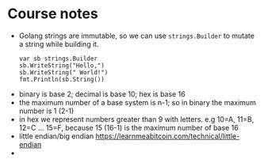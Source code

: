 # Course notes

- Golang strings are immutable, so we can use `strings.Builder` to mutate a string while building it.
    ```golang
    var sb strings.Builder
    sb.WriteString("Hello,")
    sb.WriteString(" World!")
    fmt.Println(sb.String())
    ```
- binary is base 2; decimal is base 10; hex is base 16
- the maximum number of a base system is n-1; so in binary the maximum number is 1 (2-1)
- in hex we represent numbers greater than 9 with letters. e.g 10=A, 11=B, 12=C ... 15=F, because 15 (16-1) is the maximum number of base 16
- little endian/big endian https://learnmeabitcoin.com/technical/little-endian
- 